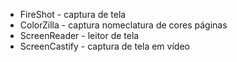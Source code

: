* FireShot - captura de tela
* ColorZilla - captura nomeclatura de cores páginas
* ScreenReader - leitor de tela
* ScreenCastify - captura de tela em vídeo